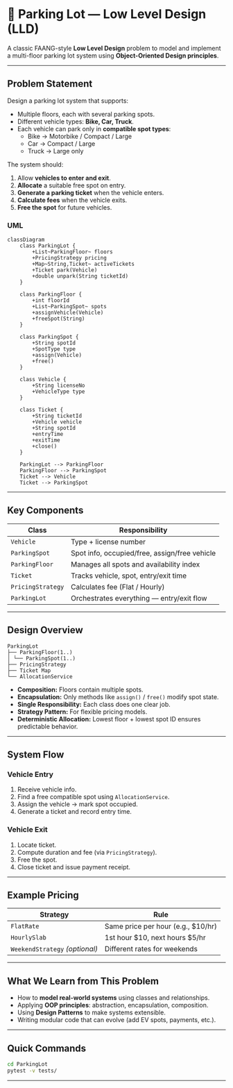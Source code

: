 # 🚗 Parking Lot — Low Level Design (LLD)

A classic FAANG-style **Low Level Design** problem to model and implement a multi-floor parking lot system using **Object-Oriented Design principles**.

---

## Problem Statement

Design a parking lot system that supports:
- Multiple floors, each with several parking spots.  
- Different vehicle types: **Bike, Car, Truck**.  
- Each vehicle can park only in **compatible spot types**:
  - Bike → Motorbike / Compact / Large  
  - Car → Compact / Large  
  - Truck → Large only  

The system should:
1. Allow **vehicles to enter and exit**.  
2. **Allocate** a suitable free spot on entry.  
3. **Generate a parking ticket** when the vehicle enters.  
4. **Calculate fees** when the vehicle exits.  
5. **Free the spot** for future vehicles.

### UML
```mermaid
classDiagram
    class ParkingLot {
        +List~ParkingFloor~ floors
        +PricingStrategy pricing
        +Map~String,Ticket~ activeTickets
        +Ticket park(Vehicle)
        +double unpark(String ticketId)
    }

    class ParkingFloor {
        +int floorId
        +List~ParkingSpot~ spots
        +assignVehicle(Vehicle)
        +freeSpot(String)
    }

    class ParkingSpot {
        +String spotId
        +SpotType type
        +assign(Vehicle)
        +free()
    }

    class Vehicle {
        +String licenseNo
        +VehicleType type
    }

    class Ticket {
        +String ticketId
        +Vehicle vehicle
        +String spotId
        +entryTime
        +exitTime
        +close()
    }

    ParkingLot --> ParkingFloor
    ParkingFloor --> ParkingSpot
    Ticket --> Vehicle
    Ticket --> ParkingSpot
```

---

## Key Components

| Class | Responsibility |
|--------|----------------|
| `Vehicle` | Type + license number |
| `ParkingSpot` | Spot info, occupied/free, assign/free vehicle |
| `ParkingFloor` | Manages all spots and availability index |
| `Ticket` | Tracks vehicle, spot, entry/exit time |
| `PricingStrategy` | Calculates fee (Flat / Hourly) |
| `ParkingLot` | Orchestrates everything — entry/exit flow |

---

## Design Overview

```
ParkingLot
├── ParkingFloor(1..)
│ └── ParkingSpot(1..)
├── PricingStrategy
├── Ticket Map
└── AllocationService
```

- **Composition:** Floors contain multiple spots.  
- **Encapsulation:** Only methods like `assign()` / `free()` modify spot state.  
- **Single Responsibility:** Each class does one clear job.  
- **Strategy Pattern:** For flexible pricing models.  
- **Deterministic Allocation:** Lowest floor + lowest spot ID ensures predictable behavior.

---

## System Flow

### Vehicle Entry
1. Receive vehicle info.
2. Find a free compatible spot using `AllocationService`.
3. Assign the vehicle → mark spot occupied.
4. Generate a ticket and record entry time.

### Vehicle Exit
1. Locate ticket.
2. Compute duration and fee (via `PricingStrategy`).
3. Free the spot.
4. Close ticket and issue payment receipt.

---

## Example Pricing

| Strategy | Rule |
|-----------|------|
| `FlatRate` | Same price per hour (e.g., $10/hr) |
| `HourlySlab` | 1st hour $10, next hours $5/hr |
| `WeekendStrategy` *(optional)* | Different rates for weekends |

---

## What We Learn from This Problem

- How to **model real-world systems** using classes and relationships.  
- Applying **OOP principles**: abstraction, encapsulation, composition.  
- Using **Design Patterns** to make systems extensible.  
- Writing modular code that can evolve (add EV spots, payments, etc.).  

---

## Quick Commands

```bash
cd ParkingLot
pytest -v tests/
```

---